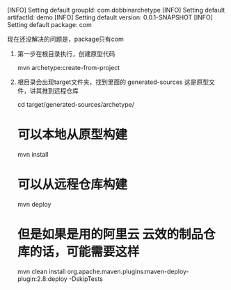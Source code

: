 [INFO] Setting default groupId: com.dobbinarchetype
[INFO] Setting default artifactId: demo
[INFO] Setting default version: 0.0.1-SNAPSHOT
[INFO] Setting default package: com

现在还没解决的问题是，package只有com

1. 第一步在根目录执行，创建原型代码


    mvn archetype:create-from-project
    

2. 根目录会出现target文件夹，找到里面的 generated-sources 这是原型文件，讲其推到远程仓库

    
    cd target/generated-sources/archetype/
    # 可以本地从原型构建
    mvn install
    # 可以从远程仓库构建 
    mvn deploy
    # 但是如果是用的阿里云 云效的制品仓库的话，可能需要这样
    mvn clean install org.apache.maven.plugins:maven-deploy-plugin:2.8:deploy -DskipTests
    
